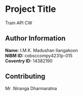 # Project Title
Train API CW
## Author Information

**Name:** I.M.K. Madushan Ilangakoon  
**NIBM ID:** cobsccompy4231p-015  
**Coventry ID:** 14382190

## Contributing

Mr .Niranga Dharmaratna

